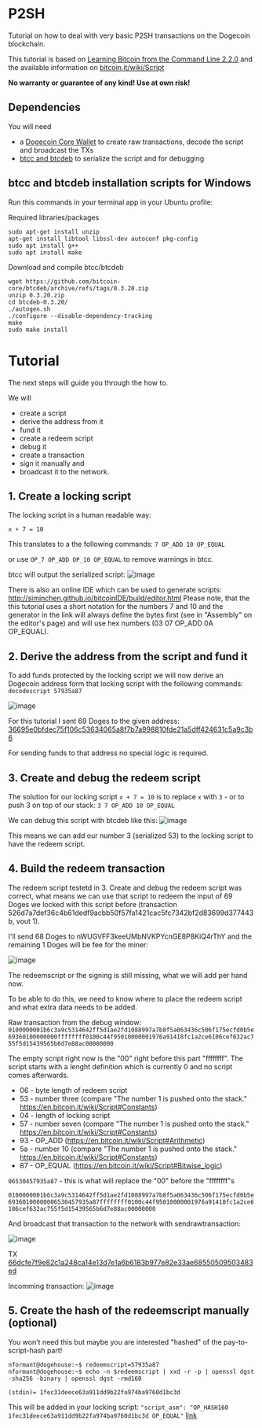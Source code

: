 # P2SH
Tutorial on how to deal with very basic P2SH transactions on the Dogecoin blockchain.

This tutorial is based on
[Learning Bitcoin from the Command Line 2.2.0](https://github.com/BlockchainCommons/Learning-Bitcoin-from-the-Command-Line/blob/master/10_2_Building_the_Structure_of_P2SH.md) and the available information on [bitcoin.it/wiki/Script](https://en.bitcoin.it/wiki/Script)

**No warranty or guarantee of any kind! Use at own risk!**

## Dependencies
You will need
* a [Dogecoin Core Wallet](https://github.com/dogecoin/dogecoin) to create raw transactions, decode the script and broadcast the TXs
* [btcc and btcdeb](https://github.com/bitcoin-core/btcdeb) to serialize the script and for debugging

## btcc and btcdeb installation scripts for Windows
Run this commands in your terminal app in your Ubuntu profile:

Required libraries/packages
```shell
sudo apt-get install unzip
apt-get install libtool libssl-dev autoconf pkg-config
sudo apt install g++
sudo apt install make
```

Download and compile btcc/btcdeb
```shell
wget https://github.com/bitcoin-core/btcdeb/archive/refs/tags/0.3.20.zip
unzip 0.3.20.zip
cd btcdeb-0.3.20/
./autogen.sh
./configure --disable-dependency-tracking
make
sudo make install
```

# Tutorial
The next steps will guide you through the how to.

We will 
* create a script
* derive the address from it
* fund it
* create a redeem script
* debug it
* create a transaction
* sign it manually and 
* broadcast it to the network.

## 1. Create a locking script
The locking script in a human readable way:

`x + 7 = 10`

This translates to a the following commands:
`7 OP_ADD 10 OP_EQUAL`

or use `OP_7 OP_ADD OP_10 OP_EQUAL` to remove warnings in btcc.

btcc will output the serialized script:
![image](https://user-images.githubusercontent.com/54002590/174666751-069ecd69-94fc-4f25-90eb-ef97353f89d6.png)

There is also an online IDE which can be used to generate scripts: http://siminchen.github.io/bitcoinIDE/build/editor.html
Please note, that the this tutorial uses a short notation for the numbers 7 and 10 and the generator in the link will always define the bytes first (see in "Assembly" on the editor's page) and will use hex numbers (03 07 OP_ADD 0A OP_EQUAL).

## 2. Derive the address from the script and fund it
To add funds protected by the locking script we will now derive an Dogecoin address form that locking script with the following commands:
`decodescript 57935a87`

![image](https://user-images.githubusercontent.com/54002590/174667130-958c97fb-ef53-4c80-9670-db92a592a085.png)

For this tutorial I sent 69 Doges to the given address: [36695e0bfdec75f106c53634065a8f7b7a998810fde21a5dff424631c5a9c3b6](https://sochain.com/tx/DOGETEST/36695e0bfdec75f106c53634065a8f7b7a998810fde21a5dff424631c5a9c3b6)

For sending funds to that address no special logic is required.

## 3. Create and debug the redeem script
The solution for our locking script `x + 7 = 10` is to replace `x` with `3` - or to push 3 on top of our stack:
`3 7 OP_ADD 10 OP_EQUAL`

We can debug this script with btcdeb like this:
![image](https://user-images.githubusercontent.com/54002590/174668587-8a830681-6d6c-4e41-a219-aa6ef9228f4b.png)

This means we can add our number 3 (serialized 53) to the locking script to have the redeem script.


## 4. Build the redeem transaction
The redeem script testetd in 3. Create and debug the redeem script was correct, what means we can use that script to redeem the input of 69 Doges we locked with this script before (transaction 526d7a7def36c4b61dedf9acbb50f57fa1421cac5fc7342bf2d83699d377443b, vout 1).

I'll send 68 Doges to nWUGVFF3keeUMbNVKPYcnGE8P8KiQ4rThY and the remaining 1 Doges will be fee for the miner:

![image](https://user-images.githubusercontent.com/54002590/174669000-030ff1b9-22c4-4209-9b80-28f3ac7be700.png)

The redeemscript or the signing is still missing, what we will add per hand now.

To be able to do this, we need to know where to place the redeem script and what extra data needs to be added.

Raw transaction from the debug window:
`0100000001b6c3a9c5314642ff5d1ae2fd1088997a7b8f5a063436c506f175ecfd0b5e69360100000000ffffffff0100c44f95010000001976a91418fc1a2ce6106cef632ac755f5d15439565b6d7e88ac00000000`

The empty script right now is the "00" right before this part "ffffffff". The script starts with a lenght definition which is currently 0 and no script comes afterwards.

* 06 - byte length of redeem script
* 53 - number three (compare "The number 1 is pushed onto the stack." https://en.bitcoin.it/wiki/Script#Constants)
* 04 - length of locking script
* 57 - number seven (compare "The number 1 is pushed onto the stack." https://en.bitcoin.it/wiki/Script#Constants)
* 93 - OP_ADD (https://en.bitcoin.it/wiki/Script#Arithmetic)
* 5a - number 10 (compare "The number 1 is pushed onto the stack." https://en.bitcoin.it/wiki/Script#Constants)
* 87 - OP_EQUAL (https://en.bitcoin.it/wiki/Script#Bitwise_logic)

`06530457935a87` - this is what will replace the "00" before the "ffffffff"s

`0100000001b6c3a9c5314642ff5d1ae2fd1088997a7b8f5a063436c506f175ecfd0b5e69360100000006530457935a87ffffffff0100c44f95010000001976a91418fc1a2ce6106cef632ac755f5d15439565b6d7e88ac00000000`

And broadcast that transaction to the network with sendrawtransaction:

![image](https://user-images.githubusercontent.com/54002590/174671067-b258a840-de7b-4109-8ca7-468e3d76a52b.png)

TX [66dcfe7f9e82c1a248ca14e13d7e1a6b6183b977e82e33ae68550509503483ed](https://sochain.com/tx/DOGETEST/66dcfe7f9e82c1a248ca14e13d7e1a6b6183b977e82e33ae68550509503483ed)

Incomming transaction:
![image](https://user-images.githubusercontent.com/54002590/174671287-afea9f97-507e-426e-b156-fd5754a2bb50.png)


## 5. Create the hash of the redeemscript manually (optional)
You won't need this but maybe you are interested "hashed" of the pay-to-script-hash part!
```shell
nformant@dogehouse:~$ redeemscript=57935a87
nformant@dogehouse:~$ echo -n $redeemscript | xxd -r -p | openssl dgst -sha256 -binary | openssl dgst -rmd160
 
(stdin)= 1fec31deece63a911dd9b22fa974ba9760d1bc3d
```
This will be added in your locking script:
`"script_asm": "OP_HASH160 1fec31deece63a911dd9b22fa974ba9760d1bc3d OP_EQUAL"` [link](https://sochain.com/api/v2/address/DOGETEST/2MvA1tLJeXY3hCiDjqgPTjARKRZAGadEVbj)
